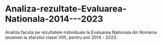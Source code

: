 # Analiza-rezultate-Evaluarea-Nationala-2014---2023
Analiza facuta pe rezultatele individuale la Evaluarea Nationala din Romania (examen la sfarsitul clasei VIII), pentru anii 2014 - 2023.
